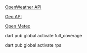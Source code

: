[OpenWeather API](https://openweathermap.org/api/one-call-3)

[Geo API](https://openweathermap.org/api/geocoding-api)

[Open Meteo](https://open-meteo.com/en/docs#timezone=America%2FSao_Paulo)

dart pub global activate full_coverage

dart pub global activate rps